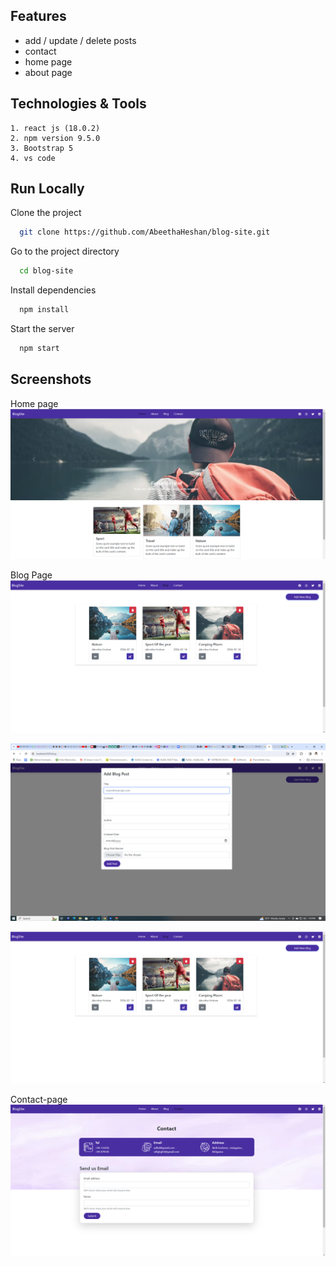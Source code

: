 ## Features

- add / update / delete posts
- contact
- home page
- about page

## Technologies & Tools

    1. react js (18.0.2)
    2. npm version 9.5.0
    3. Bootstrap 5
    4. vs code

## Run Locally

Clone the project

```bash
  git clone https://github.com/AbeethaHeshan/blog-site.git
```

Go to the project directory

```bash
  cd blog-site
```

Install dependencies

```bash
  npm install
```

Start the server

```bash
  npm start
```

## Screenshots

Home page
![App Screenshot](<https://raw.githubusercontent.com/AbeethaHeshan/blog-site/main/src/assets/images/readmeAssets/Screenshot%20(172).png?token=GHSAT0AAAAAACLH26ZDQH3DPDUP53OZIQBYZOPEHLQ>)

Blog Page
![App Screenshot](<https://raw.githubusercontent.com/AbeethaHeshan/blog-site/main/src/assets/images/readmeAssets/Screenshot%20(169).png?token=GHSAT0AAAAAACLH26ZDAFXGGWBNUZMI44U6ZOPEGWQ>)

![App Screenshot](<https://raw.githubusercontent.com/AbeethaHeshan/blog-site/main/src/assets/images/readmeAssets/Screenshot%20(168).png?token=GHSAT0AAAAAACLH26ZDA466QRZ4BIGMSAPYZOPEEZA>)

![App Screenshot](<https://raw.githubusercontent.com/AbeethaHeshan/blog-site/main/src/assets/images/readmeAssets/Screenshot%20(169).png?token=GHSAT0AAAAAACLH26ZCGEDUOVY2VKA2IN24ZOPEFYQ>)

Contact-page
![App Screenshot](<https://raw.githubusercontent.com/AbeethaHeshan/blog-site/main/src/assets/images/readmeAssets/Screenshot%20(173).png?token=GHSAT0AAAAAACLH26ZCNA5TJZFADNB3ARQAZOPEGJA>)
